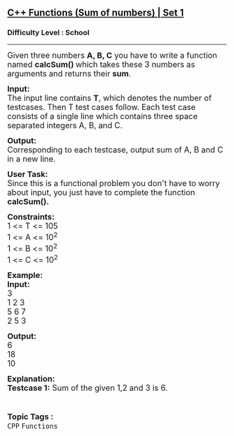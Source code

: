 <h2><a href="https://www.geeksforgeeks.org/problems/c-functions-set-1introduction/1?page=1&difficulty=School&status=unsolved&sortBy=accuracy">C++ Functions (Sum of numbers) | Set 1</a></h2><h3>Difficulty Level : School</h3><hr><div class="problems_problem_content__Xm_eO"><p><span style="font-size:18px">Given three numbers <strong>A, B, C</strong> you have to write a function named </span><strong><span style="font-size:18px">calcSum()</span></strong><span style="font-size:18px"><strong> </strong>which takes these 3 numbers as arguments and returns their <strong>sum</strong>.</span></p>

<p><span style="font-size:18px"><strong>Input: </strong></span><br>
<span style="font-size:18px">The input line contains</span><span style="font-size:18px"> <strong>T</strong>, which denotes the number of testcases. Then T test cases follow. Each test case consists of a single line which&nbsp;contains three </span><span style="font-size:18px">space separated</span><span style="font-size:18px"> integers A, B, and C.</span></p>

<p><span style="font-size:18px"><strong>Output:</strong><br>
Corresponding to&nbsp;each testcase, output sum of </span><span style="font-size:18px">A,</span><span style="font-size:18px"> B </span><span style="font-size:18px">and</span><span style="font-size:18px"> C in a new line.</span></p>

<p><span style="font-size:18px"><strong>User Task:</strong><br>
Since this is a functional problem you don't have to worry about input, you just have to complete the function <strong>calcSum().</strong></span></p>

<p><span style="font-size:18px"><strong>Constraints:</strong><br>
1 &lt;= T &lt;= 105<br>
1 &lt;= A &lt;= 10<sup>2</sup><br>
1 &lt;= B &lt;= 10<sup>2</sup><br>
1 &lt;= C &lt;= 10<sup>2</sup></span></p>

<p><span style="font-size:18px"><strong>Example:</strong><br>
<strong>Input:</strong><br>
3<br>
1 2 3<br>
5 6 7<br>
2 5 3</span></p>

<p><span style="font-size:18px"><strong>Output:</strong><br>
6<br>
18<br>
10</span></p>

<p><span style="font-size:18px"><strong>Explanation:<br>
Testcase 1:</strong> Sum of the given 1,2 and 3 is 6.</span></p>
</div><br><p><span style=font-size:18px><strong>Topic Tags : </strong><br><code>CPP</code>&nbsp;<code>Functions</code>&nbsp;